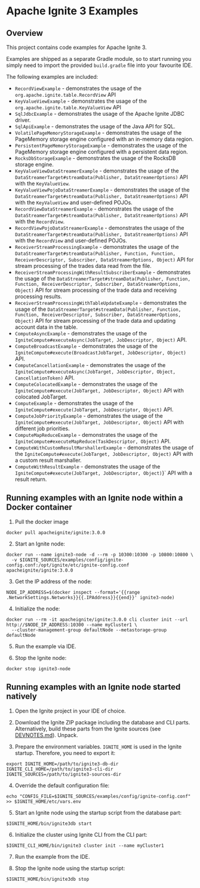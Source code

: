# Apache Ignite 3 Examples

## Overview

This project contains code examples for Apache Ignite 3.

Examples are shipped as a separate Gradle module, so to start running you simply need
to import the provided `build.gradle` file into your favourite IDE.

The following examples are included:
* `RecordViewExample` - demonstrates the usage of the `org.apache.ignite.table.RecordView` API
* `KeyValueViewExample` - demonstrates the usage of the `org.apache.ignite.table.KeyValueView` API
* `SqlJdbcExample` - demonstrates the usage of the Apache Ignite JDBC driver.
* `SqlApiExample` - demonstrates the usage of the Java API for SQL.
* `VolatilePageMemoryStorageExample` - demonstrates the usage of the PageMemory storage engine configured with an in-memory data region.
* `PersistentPageMemoryStorageExample` - demonstrates the usage of the PageMemory storage engine configured with a persistent data region.
* `RocksDbStorageExample` - demonstrates the usage of the RocksDB storage engine.
* `KeyValueViewDataStreamerExample` - demonstrates the usage of the `DataStreamerTarget#streamData(Publisher, DataStreamerOptions)` API 
with the `KeyValueView`. 
* `KeyValueViewPojoDataStreamerExample` - demonstrates the usage of the `DataStreamerTarget#streamData(Publisher, DataStreamerOptions)` API 
with the `KeyValueView` and user-defined POJOs.
* `RecordViewDataStreamerExample` - demonstrates the usage of the `DataStreamerTarget#streamData(Publisher, DataStreamerOptions)` API 
with the `RecordView`.
* `RecordViewPojoDataStreamerExample` - demonstrates the usage of the `DataStreamerTarget#streamData(Publisher, DataStreamerOptions)` API 
with the `RecordView` and user-defined POJOs.
* `ReceiverStreamProcessingExample` - demonstrates the usage of 
the `DataStreamerTarget#streamData(Publisher, Function, Function, ReceiverDescriptor, Subscriber, DataStreamerOptions, Object)` API 
for stream processing of the trades data read from the file.
* `ReceiverStreamProcessingWithResultSubscriberExample` - demonstrates the usage of 
the `DataStreamerTarget#streamData(Publisher, Function, Function, ReceiverDescriptor, Subscriber, DataStreamerOptions, Object)` API 
for stream processing of the trade data and receiving processing results.
* `ReceiverStreamProcessingWithTableUpdateExample` - demonstrates the usage of 
the `DataStreamerTarget#streamData(Publisher, Function, Function, ReceiverDescriptor, Subscriber, DataStreamerOptions, Object)` API 
for stream processing of the trade data and updating account data in the table.
* `ComputeAsyncExample` - demonstrates the usage of the `IgniteCompute#executeAsync(JobTarget, JobDescriptor, Object)` API.
* `ComputeBroadcastExample` - demonstrates the usage of the `IgniteCompute#execute(BroadcastJobTarget, JobDescriptor, Object)` API.
* `ComputeCancellationExample` - demonstrates the usage of 
the `IgniteCompute#executeAsync(JobTarget, JobDescriptor, Object, CancellationToken)` API.
* `ComputeColocatedExample` - demonstrates the usage of 
the `IgniteCompute#execute(JobTarget, JobDescriptor, Object)` API with colocated JobTarget.
* `ComputeExample` - demonstrates the usage of the `IgniteCompute#execute(JobTarget, JobDescriptor, Object)` API.
* `ComputeJobPriorityExample` - demonstrates the usage of 
the `IgniteCompute#execute(JobTarget, JobDescriptor, Object)` API with different job priorities.
* `ComputeMapReduceExample` - demonstrates the usage of the `IgniteCompute#executeMapReduce(TaskDescriptor, Object)` API.
* `ComputeWithCustomResultMarshallerExample` - demonstrates the usage of the `IgniteCompute#execute(JobTarget, JobDescriptor, Object)` API 
with a custom result marshaller.
* `ComputeWithResultExample` - demonstrates the usage of the `IgniteCompute#execute(JobTarget, JobDescriptor, Object)`}` API 
with a result return.

## Running examples with an Ignite node within a Docker container

1. Pull the docker image
```shell
docker pull apacheignite/ignite:3.0.0
```

2. Start an Ignite node:
```shell
docker run --name ignite3-node -d --rm -p 10300:10300 -p 10800:10800 \
  -v $IGNITE_SOURCES/examples/config/ignite-config.conf:/opt/ignite/etc/ignite-config.conf apacheignite/ignite:3.0.0
```

3. Get the IP address of the node:
```shell
NODE_IP_ADDRESS=$(docker inspect --format='{{range .NetworkSettings.Networks}}{{.IPAddress}}{{end}}' ignite3-node)
```

4. Initialize the node:
```shell
docker run --rm -it apacheignite/ignite:3.0.0 cli cluster init --url http://$NODE_IP_ADDRESS:10300 --name myCluster1 \
  --cluster-management-group defaultNode --metastorage-group defaultNode
```

5. Run the example via IDE.

6. Stop the Ignite node:
```shell
docker stop ignite3-node
```

## Running examples with an Ignite node started natively

1. Open the Ignite project in your IDE of choice.

2. Download the Ignite ZIP package including the database and CLI parts. Alternatively, build these parts from the Ignite sources 
(see [DEVNOTES.md](../DEVNOTES.md)). Unpack.

3. Prepare the environment variables. `IGNITE_HOME` is used in the Ignite startup. Therefore, you need to export it:
```shell
export IGNITE_HOME=/path/to/ignite3-db-dir
IGNITE_CLI_HOME=/path/to/ignite3-cli-dir
IGNITE_SOURCES=/path/to/ignite3-sources-dir
```

4. Override the default configuration file:
```shell
echo "CONFIG_FILE=$IGNITE_SOURCES/examples/config/ignite-config.conf" >> $IGNITE_HOME/etc/vars.env
```

5. Start an Ignite node using the startup script from the database part:
```shell
$IGNITE_HOME/bin/ignite3db start
```

6. Initialize the cluster using Ignite CLI from the CLI part:
```shell
$IGNITE_CLI_HOME/bin/ignite3 cluster init --name myCluster1
```

7. Run the example from the IDE.

8. Stop the Ignite node using the startup script:
```shell
$IGNITE_HOME/bin/ignite3db stop
```